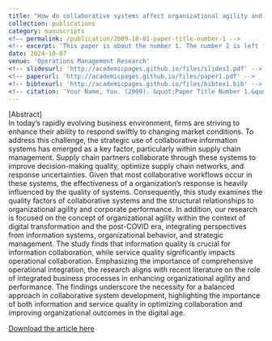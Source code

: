```yaml
---
title: "How do collaborative systems affect organizational agility and performance in supply chains?"
collection: publications
category: manuscripts
<!-- permalink: /publication/2009-10-01-paper-title-number-1 -->
<!-- excerpt: 'This paper is about the number 1. The number 2 is left for future work.' -->
date: 2024-10-07
venue: 'Operations Management Research'
<!-- slidesurl: 'http://academicpages.github.io/files/slides1.pdf' -->
<!-- paperurl: 'http://academicpages.github.io/files/paper1.pdf' -->
<!-- bibtexurl: 'http://academicpages.github.io/files/bibtex1.bib' -->
<!-- citation: 'Your Name, You. (2009). &quot;Paper Title Number 1.&quot; <i>Journal 1</i>. 1(1).' -->
---
```


[Abstract] <br>
In today’s rapidly evolving business environment, firms are striving to enhance their ability to respond swiftly to changing market conditions. To address this challenge, the strategic use of collaborative information systems has emerged as a key factor, particularly within supply chain management. Supply chain partners collaborate through these systems to improve decision-making quality, optimize supply chain networks, and response uncertainties. Given that most collaborative workflows occur in these systems, the effectiveness of a organization’s response is heavily influenced by the quality of systems. Consequently, this study examines the quality factors of collaborative systems and the structural relationships to organizational agility and corporate performance. In addition, our research is focused on the concept of organizational agility within the context of digital transformation and the post-COVID era, integrating perspectives from information systems, organizational behavior, and strategic management. The study finds that information quality is crucial for information collaboration, while service quality significantly impacts operational collaboration. Emphasizing the importance of comprehensive operational integration, the research aligns with recent literature on the role of integrated business processes in enhancing organizational agility and performance. The findings underscore the necessity for a balanced approach in collaborative system development, highlighting the importance of both information and service quality in optimizing collaboration and improving organizational outcomes in the digital age.

[Download the article here](https://link.springer.com/article/10.1007/s12063-024-00528-7)
